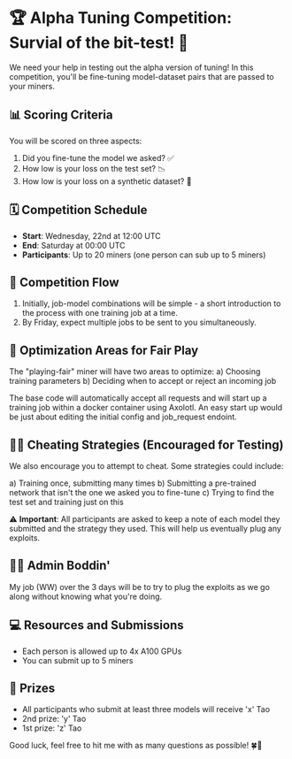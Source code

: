 # 🏆 Alpha Tuning Competition: Survial of the bit-test! 🚀

We need your help in testing out the alpha version of tuning! In this competition, you'll be fine-tuning model-dataset pairs that are passed to your miners.

## 📊 Scoring Criteria

You will be scored on three aspects:
1. Did you fine-tune the model we asked? ✅
2. How low is your loss on the test set? 📉
3. How low is your loss on a synthetic dataset? 🧪

## 🗓️ Competition Schedule

- **Start**: Wednesday, 22nd at 12:00 UTC
- **End**: Saturday at 00:00 UTC
- **Participants**: Up to 20 miners (one person can sub up to 5 miners)

## 🎢 Competition Flow

1. Initially, job-model combinations will be simple - a short introduction to the process with one training job at a time.
2. By Friday, expect multiple jobs to be sent to you simultaneously.

## 🎯 Optimization Areas for Fair Play

The "playing-fair" miner will have two areas to optimize:
a) Choosing training parameters
b) Deciding when to accept or reject an incoming job

The base code will automatically accept all requests and will start up a training  job within a docker container using Axolotl. An easy start up would be just about editing the initial config and job_request endoint.

## 🕵️‍♂️ Cheating Strategies (Encouraged for Testing)

We also encourage you to attempt to cheat. Some strategies could include:

a) Training once, submitting many times
b) Submitting a pre-trained network that isn't the one we asked you to fine-tune
c) Trying to find the test set and training just on this

⚠️ **Important**: All participants are asked to keep a note of each model they submitted and the strategy they used. This will help us eventually plug any exploits.

## 👨‍💻 Admin Boddin'

My job (WW) over the 3 days will be to try to plug the exploits as we go along without knowing what you're doing.

## 💻 Resources and Submissions

- Each person is allowed up to 4x A100 GPUs
- You can submit up to 5 miners

## 🏅 Prizes

- All participants who submit at least three models will receive 'x' Tao
- 2nd prize: 'y' Tao
- 1st prize: 'z' Tao

Good luck, feel free to hit me with as many questions as possible! 🍀🥇
